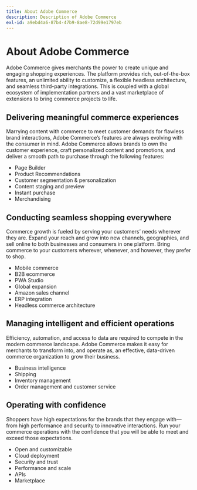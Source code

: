 ```yaml
---
title: About Adobe Commerce
description: Description of Adobe Commerce
exl-id: a9ebd4a6-87b4-47b9-8ae8-72d99e1797eb
---
```

# About Adobe Commerce

Adobe Commerce gives merchants the power to create unique and engaging shopping experiences. The platform provides rich, out-of-the-box features, an unlimited ability to customize, a flexible headless architecture, and seamless third-party integrations. This is coupled with a global ecosystem of implementation partners and a vast marketplace of extensions to bring commerce projects to life.

## Delivering meaningful commerce experiences

Marrying content with commerce to meet customer demands for flawless brand interactions, Adobe Commerce’s features are always evolving with the consumer in mind. Adobe Commerce allows brands to own the customer experience, craft personalized content and promotions, and deliver a smooth path to purchase through the following features:

- Page Builder
- Product Recommendations
- Customer segmentation & personalization
- Content staging and preview
- Instant purchase
- Merchandising

## Conducting seamless shopping everywhere

Commerce growth is fueled by serving your customers’ needs wherever they are. Expand your reach and grow into new channels, geographies, and sell online to both businesses and consumers in one platform. Bring commerce to your customers wherever, whenever, and however, they prefer to shop.

- Mobile commerce
- B2B ecommerce
- PWA Studio
- Global expansion
- Amazon sales channel
- ERP integration
- Headless commerce architecture

## Managing intelligent and efficient operations

Efficiency, automation, and access to data are required to compete in the modern commerce landscape. Adobe Commerce makes it easy for merchants to transform into, and operate as, an effective, data-driven commerce organization to grow their business.

- Business intelligence
- Shipping
- Inventory management
- Order management and customer service

## Operating with confidence

Shoppers have high expectations for the brands that they engage with—from high performance and security to innovative interactions. Run your commerce operations with the confidence that you will be able to meet and exceed those expectations.

- Open and customizable
- Cloud deployment
- Security and trust
- Performance and scale
- APIs
- Marketplace
